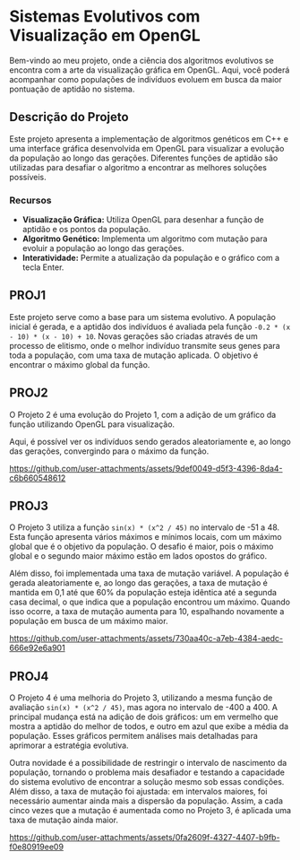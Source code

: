 # Sistemas Evolutivos com Visualização em OpenGL

Bem-vindo ao meu projeto, onde a ciência dos algoritmos evolutivos se encontra com a arte da visualização gráfica em OpenGL. Aqui, você poderá acompanhar como populações de indivíduos evoluem em busca da maior pontuação de aptidão no sistema.

## Descrição do Projeto

Este projeto apresenta a implementação de algoritmos genéticos em C++ e uma interface gráfica desenvolvida em OpenGL para visualizar a evolução da população ao longo das gerações. Diferentes funções de aptidão são utilizadas para desafiar o algoritmo a encontrar as melhores soluções possíveis.

### Recursos

- **Visualização Gráfica:** Utiliza OpenGL para desenhar a função de aptidão e os pontos da população.
- **Algoritmo Genético:** Implementa um algoritmo com mutação para evoluir a população ao longo das gerações.
- **Interatividade:** Permite a atualização da população e o gráfico com a tecla Enter.

## PROJ1

Este projeto serve como a base para um sistema evolutivo. A população inicial é gerada, e a aptidão dos indivíduos é avaliada pela função `-0.2 * (x - 10) * (x - 10) + 10`. Novas gerações são criadas através de um processo de elitismo, onde o melhor indivíduo transmite seus genes para toda a população, com uma taxa de mutação aplicada. O objetivo é encontrar o máximo global da função.

## PROJ2

O Projeto 2 é uma evolução do Projeto 1, com a adição de um gráfico da função utilizando OpenGL para visualização. 

Aqui, é possível ver os indivíduos sendo gerados aleatoriamente e, ao longo das gerações, convergindo para o máximo da função.

https://github.com/user-attachments/assets/9def0049-d5f3-4396-8da4-c6b660548612

## PROJ3

O Projeto 3 utiliza a função `sin(x) * (x^2 / 45)` no intervalo de -51 a 48. Esta função apresenta vários máximos e mínimos locais, com um máximo global que é o objetivo da população. O desafio é maior, pois o máximo global e o segundo maior máximo estão em lados opostos do gráfico.

Além disso, foi implementada uma taxa de mutação variável. A população é gerada aleatoriamente e, ao longo das gerações, a taxa de mutação é mantida em 0,1 até que 60% da população esteja idêntica até a segunda casa decimal, o que indica que a população encontrou um máximo. Quando isso ocorre, a taxa de mutação aumenta para 10, espalhando novamente a população em busca de um máximo maior.

https://github.com/user-attachments/assets/730aa40c-a7eb-4384-aedc-666e92e6a901

## PROJ4

O Projeto 4 é uma melhoria do Projeto 3, utilizando a mesma função de avaliação `sin(x) * (x^2 / 45)`, mas agora no intervalo de -400 a 400. A principal mudança está na adição de dois gráficos: um em vermelho que mostra a aptidão do melhor de todos, e outro em azul que exibe a média da população. Esses gráficos permitem análises mais detalhadas para aprimorar a estratégia evolutiva.

Outra novidade é a possibilidade de restringir o intervalo de nascimento da população, tornando o problema mais desafiador e testando a capacidade do sistema evolutivo de encontrar a solução mesmo sob essas condições. Além disso, a taxa de mutação foi ajustada: em intervalos maiores, foi necessário aumentar ainda mais a dispersão da população. Assim, a cada cinco vezes que a mutação é aumentada como no Projeto 3, é aplicada uma taxa de mutação ainda maior.

https://github.com/user-attachments/assets/0fa2609f-4327-4407-b9fb-f0e80919ee09


